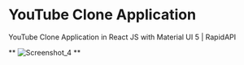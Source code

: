 # YouTube Clone Application

YouTube Clone Application in React JS with Material UI 5 | RapidAPI



**
![Screenshot_4](https://github.com/safaanilatasoy/YouTube-Clone-Application/assets/61758061/4fd3ebc2-333f-46b3-948b-f9ae3543c33b)
**
